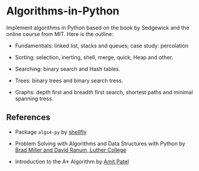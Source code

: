 # Algorithms-in-Python


Implement algorithms in Python based on the book by Sedgewick and the online course from MIT. Here is the outline: 

* Fundamentials: linked list, stacks and queues; case study: percolation

* Sorting: selection, inerting, shell, merge, quick, Heap and other. 

* Searching: binary search and Hash tables.

* Trees: binary trees and binary search tress. 

* Graphs: depth first and breadth first search, shortest paths and minimal spanning tress.

## References

* Package `algs4-py` by [shellfly](https://github.com/shellfly/algs4-py)

* Problem Solving with Algorithms and Data Structures with Python by [Brad Miller and David Ranum, Luther College](https://runestone.academy/runestone/books/published/pythonds/index.html)

* Introduction to the A* Algorithm by [Amit Patel](https://www.redblobgames.com/pathfinding/a-star/introduction.html)

